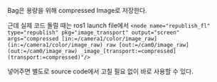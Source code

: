 Bag은 용량을 위해 compressed Image로 저장한다. 

근데 실제 코드 돌릴 때는 ros1 launch file에서 
`<node name="republish_fl" type="republish" pkg="image_transport" output="screen" args="compressed [in:=/camera1/color/image_raw](in:=/camera1/color/image_raw) raw [out:=/cam0/image_raw](out:=/cam0/image_raw) _image_[transport:=compressed](transport:=compressed)"/>`

넣어주면 별도로 source code에서 고칠 필요 없이 바로 사용할 수 있다.


<node name="republish_node0" type="republish" pkg="image_transport" output="screen" args="compressed in:=/camera1/color/image_raw out:=/cam0/image_raw"/>